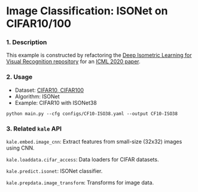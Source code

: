 # Image Classification: ISONet on CIFAR10/100

### 1. Description

This example is constructed by refactoring the [Deep Isometric Learning for Visual Recognition repository](https://github.com/HaozhiQi/ISONet) for an [ICML 2020 paper](http://proceedings.mlr.press/v119/qi20a.html).

### 2. Usage

* Dataset: [CIFAR10, CIFAR100](https://www.cs.toronto.edu/~kriz/cifar.html)
* Algorithm: ISONet
* Example: CIFAR10 with ISONet38

`python main.py --cfg configs/CF10-ISO38.yaml --output CF10-ISO38`

### 3. Related `kale` API

`kale.embed.image_cnn`: Extract features from small-size (32x32) images using CNN.

`kale.loaddata.cifar_access`: Data loaders for CIFAR datasets.

`kale.predict.isonet`: ISONet classifier.

`kale.prepdata.image_transform`: Transforms for image data.
